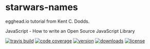 # starwars-names

egghead.io tutorial from Kent C. Dodds.

JavaScript - How to write an Open Source JavaScript Library

[![travis build](https://img.shields.io/travis/Matthew-Burfield/starwars-names.svg)](https://travis-ci.org/Matthew-Burfield/starwars-names/jobs/247790002) [![code coverage](https://img.shields.io/codecov/c/github/Matthew-Burfield/starwars-names.svg)](https://codecov.io/gh/Matthew-Burfield/starwars-names) [![version](https://img.shields.io/npm/v/matthew-burfield-starwars-names.svg)](https://www.npmjs.com/package/matthew-burfield-starwars-names) [![downloads](https://img.shields.io/npm/dt/matthew-burfield-starwars-names.svg)](https://www.npmjs.com/package/matthew-burfield-starwars-names) [![license](https://img.shields.io/npm/l/matthew-burfield-starwars-names.svg)](https://www.npmjs.com/package/matthew-burfield-starwars-names)